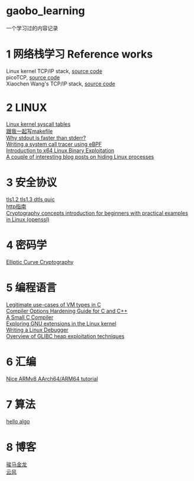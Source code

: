 # gaobo_learning
一个学习过的内容记录


# 1 网络栈学习 Reference works
Linux kernel TCP/IP stack, [source code](https://git.kernel.org/pub/scm/linux/kernel/git/torvalds/linux.git/tree/net/ipv4 "linux kernel")   
picoTCP, [source code](https://github.com/tass-belgium/picotcp "")   
Xiaochen Wang's TCP/IP stack, [source code](https://github.com/chobits/tapip "")

# 2 LINUX
[Linux kernel syscall tables](https://syscalls.mebeim.net/ "")  
[跟我一起写makefile](https://seisman.github.io/how-to-write-makefile/variables.html "")  
[Why stdout is faster than stderr?](https://blog.orhun.dev/stdout-vs-stderr/ "")  
[Writing a system call tracer using eBPF](https://sh4dy.com/2024/08/03/beetracer/ "")  
[Introduction to x64 Linux Binary Exploitation](https://valsamaras.medium.com/introduction-to-x64-linux-binary-exploitation-part-1-14ad4a27aeef)  
[A couple of interesting blog posts on hiding Linux processes](https://dfir.ch/posts/slash-proc/)  



# 3 安全协议
[tls1.2 tls1.3 dtls quic](https://xargs.org/ "")  
[http指南](https://developer.mozilla.org/zh-CN/docs/Web/HTTP)  
[Cryptography concepts introduction for beginners with practical examples in Linux \(openssl\)](https://sergioprado.blog/introduction-to-encryption-for-embedded-linux-developers/)  

# 4 密码学
[Elliptic Curve Cryptography](https://andrea.corbellini.name/2015/05/17/elliptic-curve-cryptography-a-gentle-introduction/ "")

# 5 编程语言
[Legitimate use-cases of VM types in C](https://web.archive.org/web/20230324122404/https://blog.joren.ga/vla-usecases "")   
[Compiler Options Hardening Guide for C and C++](https://best.openssf.org/Compiler-Hardening-Guides/Compiler-Options-Hardening-Guide-for-C-and-C++.html "")   
[A Small C Compiler](https://github.com/rui314/chibicc)   
[Exploring GNU extensions in the Linux kernel](https://maskray.me/blog/2024-05-12-exploring-gnu-extensions-in-linux-kernel)   
[Writing a Linux Debugger](https://blog.tartanllama.xyz/writing-a-linux-debugger-setup/)  
[Overview of GLIBC heap exploitation techniques](https://0x434b.dev/overview-of-glibc-heap-exploitation-techniques/)

# 6 汇编
[Nice ARMv8 AArch64/ARM64 tutorial](https://mariokartwii.com/armv8/)  


# 7 算法
[hello algo](https://www.hello-algo.com/ "") 

# 8 博客
[骏马金龙](https://junmajinlong.github.io/shell/index/index.html "")  
[云风](https://blog.codingnow.com/ "") 
